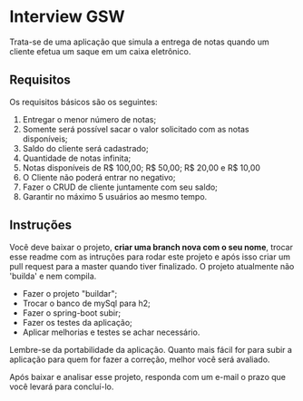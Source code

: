 # Interview GSW

Trata-se de uma aplicação que simula a entrega de notas quando um cliente efetua um saque em um caixa eletrônico. 

## Requisitos

Os requisitos básicos são os seguintes:

 1. Entregar o menor número de notas;
 2. Somente será possível sacar o valor solicitado com as notas disponíveis;
 3. Saldo do cliente será cadastrado; 
 4. Quantidade de notas infinita;
 5. Notas disponíveis de R$ 100,00; R$ 50,00; R$ 20,00 e R$ 10,00 
 6. O Cliente não poderá entrar no negativo;
 7. Fazer o CRUD de cliente juntamente com seu saldo;
 8. Garantir no máximo 5 usuários ao mesmo tempo.

## Instruções

Você deve baixar o projeto, **criar uma branch nova com o seu nome**, trocar esse readme com as intruções para rodar este projeto e após isso criar um pull request para a master quando tiver finalizado.
O projeto atualmente não 'builda' e nem compila.

- Fazer o projeto "buildar";
- Trocar o banco de mySql para h2;
- Fazer o spring-boot subir;
- Fazer os testes da aplicação;
- Aplicar melhorias e testes se achar necessário.

Lembre-se da portabilidade da aplicação. Quanto mais fácil for para subir a aplicação para quem for fazer a correção, melhor você será avaliado.

Após baixar e analisar esse projeto, responda com um e-mail o prazo que você levará para concluí-lo.